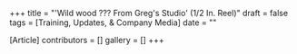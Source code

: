 +++
title = "'Wild wood ??? From Greg's Studio' (1/2 In. Reel)"
draft = false
tags = [Training, Updates, & Company Media]
date = ""

[Article]
contributors = []
gallery = []
+++